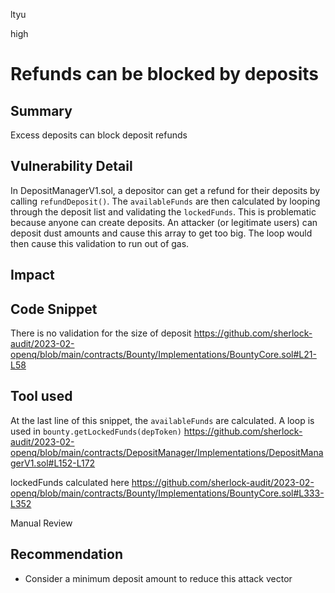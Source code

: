 ltyu

high

# Refunds can be blocked by deposits

## Summary
Excess deposits can block deposit refunds

## Vulnerability Detail
In DepositManagerV1.sol, a depositor can get a refund for their deposits by calling `refundDeposit()`. The `availableFunds` are then calculated by looping through the deposit list and validating the `lockedFunds`. This is problematic because anyone can create deposits. An attacker (or legitimate users) can deposit dust amounts and cause this array to get too big. The loop would then cause this validation to run out of gas. 

## Impact

## Code Snippet
There is no validation for the size of deposit
https://github.com/sherlock-audit/2023-02-openq/blob/main/contracts/Bounty/Implementations/BountyCore.sol#L21-L58
## Tool used

At the last line of this snippet, the `availableFunds` are calculated. A loop is used in `bounty.getLockedFunds(depToken)`
https://github.com/sherlock-audit/2023-02-openq/blob/main/contracts/DepositManager/Implementations/DepositManagerV1.sol#L152-L172

lockedFunds calculated here
https://github.com/sherlock-audit/2023-02-openq/blob/main/contracts/Bounty/Implementations/BountyCore.sol#L333-L352

Manual Review

## Recommendation
- Consider a minimum deposit amount to reduce this attack vector